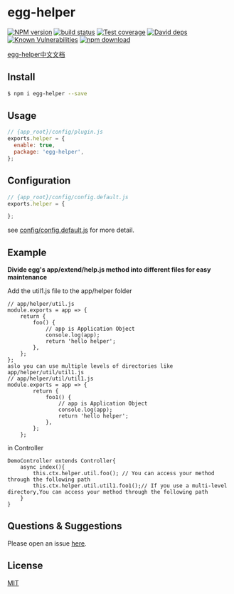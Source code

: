 # egg-helper

[![NPM version][npm-image]][npm-url]
[![build status][travis-image]][travis-url]
[![Test coverage][codecov-image]][codecov-url]
[![David deps][david-image]][david-url]
[![Known Vulnerabilities][snyk-image]][snyk-url]
[![npm download][download-image]][download-url]

[npm-image]: https://img.shields.io/npm/v/egg-helper.svg?style=flat-square
[npm-url]: https://npmjs.org/package/egg-helper
[travis-image]: https://img.shields.io/travis/eggjs/egg-helper.svg?style=flat-square
[travis-url]: https://travis-ci.org/eggjs/egg-helper
[codecov-image]: https://img.shields.io/codecov/c/github/eggjs/egg-helper.svg?style=flat-square
[codecov-url]: https://codecov.io/github/eggjs/egg-helper?branch=master
[david-image]: https://img.shields.io/david/eggjs/egg-helper.svg?style=flat-square
[david-url]: https://david-dm.org/eggjs/egg-helper
[snyk-image]: https://snyk.io/test/npm/egg-helper/badge.svg?style=flat-square
[snyk-url]: https://snyk.io/test/npm/egg-helper
[download-image]: https://img.shields.io/npm/dm/egg-helper.svg?style=flat-square
[download-url]: https://npmjs.org/package/egg-helper

<!--
Description here.
-->
[egg-helper中文文档](README.zh_CN.md)

## Install

```bash
$ npm i egg-helper --save
```

## Usage

```js
// {app_root}/config/plugin.js
exports.helper = {
  enable: true,
  package: 'egg-helper',
};
```

## Configuration

```js
// {app_root}/config/config.default.js
exports.helper = {

};
```

see [config/config.default.js](config/config.default.js) for more detail.

## Example
**Divide egg's app/extend/help.js method into different files for easy maintenance**
<!-- example here -->
Add the util1.js file to the app/helper folder

    // app/helper/util.js
    module.exports = app => {
        return {
            foo() {
                // app is Application Object
                console.log(app);
                return 'hello helper';
            },
        };
    };
    aslo you can use multiple levels of directories like app/helper/util/util1.js
    // app/helper/util/util1.js
    module.exports = app => {
            return {
                foo1() {
                    // app is Application Object
                    console.log(app);
                    return 'hello helper';
                },
            };
        };
in Controller

    DemoController extends Controller{
        async index(){
            this.ctx.helper.util.foo(); // You can access your method through the following path
            this.ctx.helper.util.util1.foo1();// If you use a multi-level directory,You can access your method through the following path
        }
    }

## Questions & Suggestions

Please open an issue [here](https://github.com/eggjs/egg/issues).

## License

[MIT](LICENSE)
